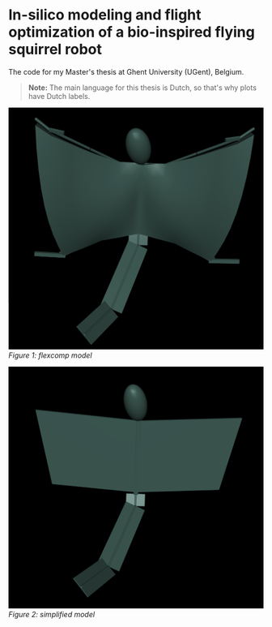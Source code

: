 # 	In-silico modeling and flight optimization of a bio-inspired flying squirrel robot

The code for my Master's thesis at Ghent University (UGent), Belgium.

> **Note:**
> The main language for this thesis is Dutch, so that's why plots have Dutch labels.


![Not found](assets/flexcomp-model-pose.png)
*Figure 1: flexcomp model*

![Not found](assets/simplified-pose.png)
*Figure 2: simplified model*